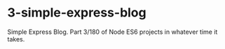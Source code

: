 # 3-simple-express-blog
Simple Express Blog. Part 3/180 of Node ES6 projects in whatever time it takes.
